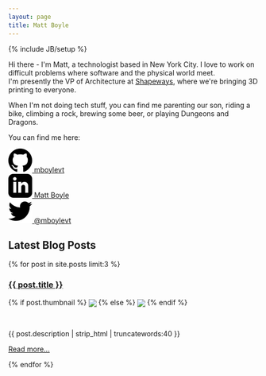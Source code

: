 ```yaml
---
layout: page
title: Matt Boyle
---
```

{% include JB/setup %}

Hi there - I'm Matt, a technologist based in New York City.  I love to work on difficult problems where software and the physical world meet.  
I'm presently the VP of Architecture at [Shapeways](https://www.shapeways.com), where we're bringing 3D printing to everyone. 

When I'm not doing tech stuff, you can find me parenting our son, riding a bike, climbing a rock, brewing some beer, or playing Dungeons and Dragons.

You can find me here:
<div class="container">
  <div class="row">
    <div class="social-icons-image col-xs-3">
        <a href="http://www.github.com/mboylevt" >
            <img src="/assets/img/social/github.svg" alt="Github">
             mboylevt
        </a>
    </div>
    <div class="social-icons-image col-xs-3">
        <a href="https://www.linkedin.com/in/matt-boyle-b750263/" >
            <img src="/assets/img/social/linkedin.svg" alt="LinkedIn">
             Matt Boyle
        </a>
    </div>
    <div class="social-icons-image col-xs-3">
        <a href="http://www.twitter.com/mboylevt" >
            <img src="/assets/img/social/twitter.svg" alt="Twitter">
             @mboylevt
        </a>
    </div>
  </div>
</div>

## Latest Blog Posts
<p>
<div class="row col-xs-12">
  {% for post in site.posts limit:3 %}
  <div>
    <a href="{{ BASE_PATH }}{{ post.url }}"><h3>{{ post.title }}</h3></a>
  <p>{% if post.thumbnail %}
    <img src="{{ post.thumbnail }}" style="height: 280px" align="center" />
  {% else %}
    <img src="/images/nothumbnail.jpg" style="height: 280px" align="center" />
  {% endif %}</p>
  <p>&nbsp;</p>
  <p>
  {{ post.description | strip_html | truncatewords:40 }}
  </p>
  <p>
  <a class="btn" href="{{ BASE_PATH }}{{ post.url }}">Read more...</a>
  </p>
  </div>
  {% endfor %}
</div>
</p>
